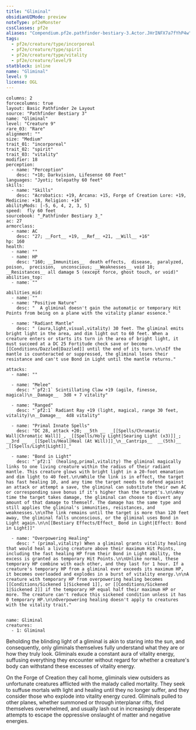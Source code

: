```yaml
---
title: "Gliminal"
obsidianUIMode: preview
noteType: pf2eMonster
cssClasses: pf2e
aliases: "Compendium.pf2e.pathfinder-bestiary-3.Actor.JHrINFX7a7fYhP4w" 
tags:
  - pf2e/creature/type/incorporeal
  - pf2e/creature/type/spirit
  - pf2e/creature/type/vitality
  - pf2e/creature/level/9
statblock: inline
name: "Gliminal"
level: 9
license: OGL
---
```


```statblock
columns: 2
forcecolumns: true
layout: Basic Pathfinder 2e Layout
source: "Pathfinder Bestiary 3"
name: "Gliminal"
level: "Creature 9"
rare_03: "Rare"
alignment: ""
size: "Medium"
trait_01: "incorporeal"
trait_02: "spirit"
trait_03: "vitality"
modifier: 18
perception:
  - name: "Perception"
    desc: "+18; Darkvision, Lifesense 60 Feet"
languages: "Jyoti; telepathy 60 feet"
skills:
  - name: "Skills"
    desc: "Acrobatics: +19, Arcana: +15, Forge of Creation Lore: +19, Medicine: +18, Religion: +16"
abilityMods: [-5, 6, 4, 2, 3, 5]
speed:  fly 60 feet
sourcebook: "_Pathfinder Bestiary 3_"
ac: 27
armorclass:
  - name: AC
    desc: "27; __Fort__ +19, __Ref__ +21, __Will__ +16"
hp: 160
health:
  - name: ""
  - name: HP
    desc: "160; __Immunities__  death effects,  disease,  paralyzed,  poison,  precision,  unconscious; __Weaknesses__ void 10; __Resistances__ all damage 5 (except force, ghost touch, or void)"
abilities_top:
  - name: ""

abilities_mid:
  - name: ""
  - name: "Positive Nature"
    desc: "  A gliminal doesn't gain the automatic or temporary Hit Points from being on a plane with the vitality planar essence."

  - name: "Radiant Mantle"
    desc: " (aura,light,visual,vitality) 30 feet. The gliminal emits bright light in the area, and dim light out to 60 feet. When a creature enters or starts its turn in the area of bright light, it must succeed at a DC 25 Fortitude check save or become [[Conditions/Dazzled|Dazzled]] until the end of its turn.\n\nIf the mantle is counteracted or suppressed, the gliminal loses their resistance and can't use Bond in Light until the mantle returns."

attacks:
  - name: ""

  - name: "Melee"
    desc: "`pf2:1` Scintillating Claw +19 (agile, finesse, magical)\n__Damage__  3d8 + 7 vitality"

  - name: "Ranged"
    desc: "`pf2:1` Radiant Ray +19 (light, magical, range 30 feet, vitality)\n__Damage__  4d8 vitality"

  - name: "Primal Innate Spells"
    desc: "DC 28, attack +20; __5th __  _[[Spells/Chromatic Wall|Chromatic Wall]]_, _[[Spells/Holy Light|Searing Light (x3)]]_; __3rd __  _[[Spells/Heal|Heal (At Will)]]_\n__Cantrips__  __(5th)__ _[[Spells/Light|Light]]_"

  - name: "Bond in Light"
    desc: "`pf2:1` (healing,primal,vitality) The gliminal magically links to one living creature within the radius of their radiant mantle. This creature glows with bright light in a 20-foot emanation and dim light to 40 feet.\n\nWhile the link is in effect, the target has fast healing 10, and any time the target needs to defend against an attack or attempt a save, the gliminal can substitute their own AC or corresponding save bonus if it's higher than the target's.\n\nAny time the target takes damage, the gliminal can choose to divert any amount of that damage to themself. The damage has the same type and still applies the gliminal's immunities, resistances, and weaknesses.\n\nThe link remains until the target is more than 120 feet away, the gliminal falls unconscious, or the gliminal uses Bond in Light again.\n\n[[Bestiary Effects/Effect_ Bond in Light|Effect: Bond in Light]]"

  - name: "Overpowering Healing"
    desc: " (primal,vitality) When a gliminal grants vitality healing that would heal a living creature above their maximum Hit Points, including the fast healing HP from their Bond in Light ability, the excess is granted as temporary Hit Points.\n\nUnlike normal, these temporary HP combine with each other, and they last for 1 hour. If a creature's temporary HP from a gliminal ever exceeds its maximum HP, it becomes overloaded and explodes in a burst of vitality energy.\n\nA creature with temporary HP from overpowering healing becomes [[Conditions/Sickened 1|Sickened 1]], or [[Conditions/Sickened 1|Sickened 2]] if the temporary HP equal half their maximum HP or more. The creature can't reduce this sickened condition unless it has 0 temporary HP.\n\nOverpowering healing doesn't apply to creatures with the vitality trait."
 
```

```encounter-table
name: Gliminal
creatures:
  - 1: Gliminal
```



Beholding the blinding light of a gliminal is akin to staring into the sun, and consequently, only gliminals themselves fully understand what they are or how they truly look. Gliminals exude a constant aura of vitality energy, suffusing everything they encounter without regard for whether a creature's body can withstand these excesses of vitality energy.

On the Forge of Creation they call home, gliminals view outsiders as unfortunate creatures afflicted with the malady called mortality. They seek to suffuse mortals with light and healing until they no longer suffer, and they consider those who explode into vitality energy cured. Gliminals pulled to other planes, whether summoned or through interplanar rifts, find themselves overwhelmed, and usually lash out in increasingly desperate attempts to escape the oppressive onslaught of matter and negative energies.
